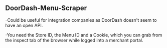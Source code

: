 ## DoorDash-Menu-Scraper

-Could be useful for integration companies as DoorDash doesn't seem to have an open API.

-You need the Store ID, the Menu ID and a Cookie, which you can grab from the inspect tab of the browser while logged into a merchant portal.
